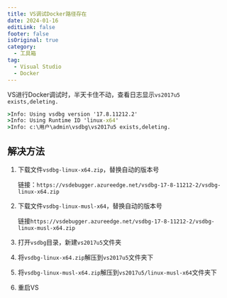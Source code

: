 ```yaml
---
title: VS调试Docker路径存在
date: 2024-01-16
editLink: false
footer: false
isOriginal: true
category:
  - 工具箱
tag:
  - Visual Studio
  - Docker
---
```


VS进行Docker调试时，半天卡住不动，查看日志显示`vs2017u5 exists,deleting.`

```cmd
>Info: Using vsdbg version '17.8.11212.2'
>Info: Using Runtime ID 'linux-x64'
>Info: c:\用户\admin\vsdbg\vs2017u5 exists,deleting.
```

## 解决方法

1. 下载文件`vsdbg-linux-x64.zip`，替换自动的版本号

    链接：`https://vsdebugger.azureedge.net/vsdbg-17-8-11212-2/vsdbg-linux-x64.zip`

2. 下载文件`vsdbg-linux-musl-x64`，替换自动的版本号

    链接`https://vsdebugger.azureedge.net/vsdbg-17-8-11212-2/vsdbg-linux-musl-x64.zip`

3. 打开`vsdbg`目录，新建`vs2017u5`文件夹

4. 将`vsdbg-linux-x64.zip`解压到`vs2017u5`文件夹下

5. 将`vsdbg-linux-musl-x64.zip`解压到`vs2017u5/linux-musl-x64`文件夹下

6. 重启VS
